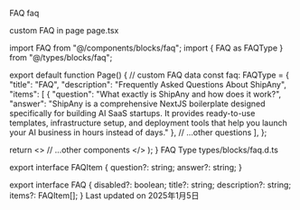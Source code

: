 FAQ
faq

custom FAQ in page
page.tsx

import FAQ from "@/components/blocks/faq";
import { FAQ as FAQType } from "@/types/blocks/faq";
 
export default function Page() {
  // custom FAQ data
  const faq: FAQType = {
    "title": "FAQ",
    "description": "Frequently Asked Questions About ShipAny",
    "items": [
      {
        "question": "What exactly is ShipAny and how does it work?",
        "answer": "ShipAny is a comprehensive NextJS boilerplate designed specifically for building AI SaaS startups. It provides ready-to-use templates, infrastructure setup, and deployment tools that help you launch your AI business in hours instead of days."
      },
      // ...other questions
    ],
  };
 
  return <>
      <FAQ faq={faq} />
      // ...other components
    </>
  );
}
FAQ Type
types/blocks/faq.d.ts

export interface FAQItem {
  question?: string;
  answer?: string;
}
 
export interface FAQ {
  disabled?: boolean;
  title?: string;
  description?: string;
  items?: FAQItem[];
}
Last updated on 2025年1月5日